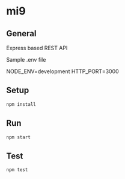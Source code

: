mi9
==========


## General
Express based REST API


Sample .env file

NODE_ENV=development
HTTP_PORT=3000


## Setup

```bash
npm install
```

## Run

```bash
npm start 
```

## Test

```bash
npm test 
```



